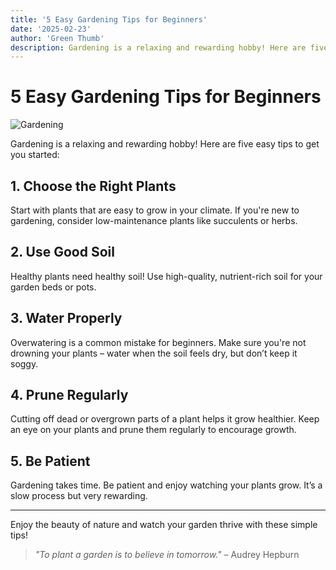```yaml
---
title: '5 Easy Gardening Tips for Beginners'
date: '2025-02-23'
author: 'Green Thumb'
description: Gardening is a relaxing and rewarding hobby! Here are five easy tips to get you started.
---
```


# 5 Easy Gardening Tips for Beginners

![Gardening](https://images.unsplash.com/photo-1602535979081-54d1b27069f6?crop=entropy&cs=tinysrgb&fit=max&fm=jpg&ixid=MnwxOTk3NjV8MHwxfGFsbHwxfHx8fHx8fHwxNjIxOTk4NTM0&ixlib=rb-1.2.1&q=80&w=4000)

Gardening is a relaxing and rewarding hobby! Here are five easy tips to get you started:

## 1. Choose the Right Plants

Start with plants that are easy to grow in your climate. If you're new to gardening, consider low-maintenance plants like succulents or herbs.

## 2. Use Good Soil

Healthy plants need healthy soil! Use high-quality, nutrient-rich soil for your garden beds or pots.

## 3. Water Properly

Overwatering is a common mistake for beginners. Make sure you're not drowning your plants – water when the soil feels dry, but don’t keep it soggy.

## 4. Prune Regularly

Cutting off dead or overgrown parts of a plant helps it grow healthier. Keep an eye on your plants and prune them regularly to encourage growth.

## 5. Be Patient

Gardening takes time. Be patient and enjoy watching your plants grow. It’s a slow process but very rewarding.

---

Enjoy the beauty of nature and watch your garden thrive with these simple tips!

> _"To plant a garden is to believe in tomorrow."_ – Audrey Hepburn

